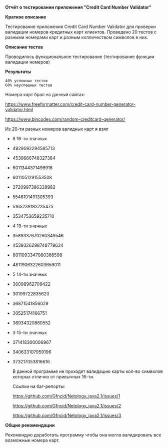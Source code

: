 **Отчёт о тестировании приложения "Credit Card Number Validator"**

**Краткое описание**

Тестирование приложения Credit Card Number Validator для проверки валидации номеров кредитных карт клиентов.
Проведено 20 тестов с разными номерами карт и разным колличеством символов в них.

**Описание тестов**

Проводилось функциональное тестирование (тестирование функции валидации номеров)

**Результаты**

    40% успешных тестов
    60% неуспешных тестов
    
  Номера карт брал на данный сайтах:
  
  https://www.freeformatter.com/credit-card-number-generator-validator.html
  
  https://www.bincodes.com/random-creditcard-generator/
  
  Из 20-ти разных номеров валидных карт я взял 
  
 * 8 16-ти значных
* 4929092294585713
* 4539666748327384
* 6011344371496916
* 6011051291553508
* 2720997396338982
* 5546101491305393
* 5165239183735475
* 3534753659235710 
 * 4 19-ти значных
* 3589337670260349546
* 4539326298748779634
* 6011093347080366598
* 4811906322603659011 
 * 5 14-ти значных 
* 30098962709422
* 30199722835620
* 36871541856029
* 30525174166751
* 36934320860552 
 * 3 15-ти значных 
* 371418300006967
* 340633107959196
* 373217053816616
 
  В данной программе не проходят валидацию карты кол-во символов которых отлично от привычных 16-ти.
  
  Ссылки на баг-репорты:
  
  https://github.com/Gfncid/Netology_java2.1/issues/1
  
  https://github.com/Gfncid/Netology_java2.1/issues/2
  
  https://github.com/Gfncid/Netology_java2.1/issues/3
  
**Общие рекомендации**

Рекомендую доработать программу чтобы она могла валидировать все возможные номера карт.

